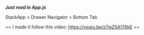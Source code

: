 ***Just read in App.js***

StackApp > Drawer Navigator > Bottom Tab

== I made it follow this video: https://youtu.be/z7wZSA176kE == 
